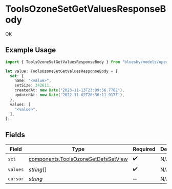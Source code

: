 # ToolsOzoneSetGetValuesResponseBody

OK

## Example Usage

```typescript
import { ToolsOzoneSetGetValuesResponseBody } from "bluesky/models/operations";

let value: ToolsOzoneSetGetValuesResponseBody = {
  set: {
    name: "<value>",
    setSize: 342611,
    createdAt: new Date("2023-11-13T23:09:56.778Z"),
    updatedAt: new Date("2022-11-02T20:36:11.917Z"),
  },
  values: [
    "<value>",
  ],
};
```

## Fields

| Field                                                                                      | Type                                                                                       | Required                                                                                   | Description                                                                                |
| ------------------------------------------------------------------------------------------ | ------------------------------------------------------------------------------------------ | ------------------------------------------------------------------------------------------ | ------------------------------------------------------------------------------------------ |
| `set`                                                                                      | [components.ToolsOzoneSetDefsSetView](../../models/components/toolsozonesetdefssetview.md) | :heavy_check_mark:                                                                         | N/A                                                                                        |
| `values`                                                                                   | *string*[]                                                                                 | :heavy_check_mark:                                                                         | N/A                                                                                        |
| `cursor`                                                                                   | *string*                                                                                   | :heavy_minus_sign:                                                                         | N/A                                                                                        |